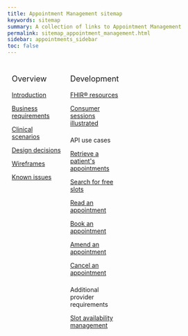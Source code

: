```yaml
---
title: Appointment Management sitemap
keywords: sitemap
summary: A collection of links to Appointment Management information
permalink: sitemap_appointment_management.html
sidebar: appointments_sidebar
toc: false
---
```

<style>
* {
  box-sizing: border-box;
}

/* Create three equal columns that floats next to each other */
.column {
  float: left;
  width: 33.33%;
  padding: 10px;

}

/* Clear floats after the columns */
.row:after {
  content: "";
  display: table;
  clear: both;
}
</style>

<div class="row">
  <div class="column">
   <p style="font-size:18px">Overview</p>
    	<p><a href="appointments.html">Introduction</a></p>
    	<p><a href="appointments_requirements.html">Business requirements</a></p>
    	<p><a href="appointments_clinical_scenarios.html">Clinical scenarios</a></p>
    	<p><a href="appointments_design.html">Design decisions</a></p>
	<p><a href="appointments_wireframes.html">Wireframes</a></p>
    	<p><a href="appointments_known_issues.html">Known issues</a></p>
  </div>
  <div class="column">
    <p style="font-size:18px">Development</p>
    	<p><a href="datalibraryappointment.html">FHIR&reg; resources</a></p>
	 <p><a href="appointments_consumer_sessions.html">Consumer sessions illustrated</a></p>
	<p style="padding-top:8px">API use cases</p>
	<p><a href="appointments_use_case_retrieve_a_patients_appointments.html">Retrieve a patient's appointments</a></p>
	  <p><a href="appointments_use_case_search_for_free_slots.html">Search for free slots</a></p>
	  <p><a href="appointments_use_case_read_an_appointment.html">Read an appointment</a></p>
	  <p><a href="appointments_use_case_book_an_appointment.html">Book an appointment</a></p>
	  <p><a href="appointments_use_case_amend_an_appointment.html">Amend an appointment</a></p>
	  <p><a href="appointments_use_case_cancel_an_appointment.html">Cancel an appointment</a></p>	
	  <p style="padding-top:8px">Additional provider requirements</p>
	  <p><a href="appointments_slotavailabilitymanagement.html">Slot availability management</a></p>
  </div>
  </div>
